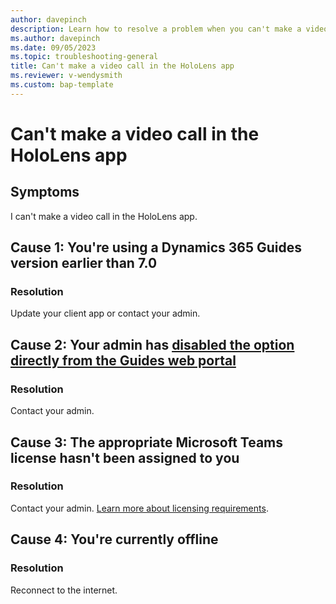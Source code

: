 ```yaml
---
author: davepinch
description: Learn how to resolve a problem when you can't make a video call in the HoloLens app
ms.author: davepinch
ms.date: 09/05/2023
ms.topic: troubleshooting-general
title: Can't make a video call in the HoloLens app
ms.reviewer: v-wendysmith
ms.custom: bap-template
---
```


# Can't make a video call in the HoloLens app

## Symptoms

I can't make a video call in the HoloLens app.

## Cause 1: You're using a Dynamics 365 Guides version earlier than 7.0

### Resolution

Update your client app or contact your admin.

## Cause 2: Your admin has [disabled the option directly from the Guides web portal](dynamics365/mixed-reality/guides/admin-enable-calls)

### Resolution

Contact your admin.

## Cause 3: The appropriate Microsoft Teams license hasn't been assigned to you

### Resolution

Contact your admin. [Learn more about licensing requirements](dynamics365/mixed-reality/guides/requirements).

## Cause 4: You're currently offline

### Resolution

Reconnect to the internet.